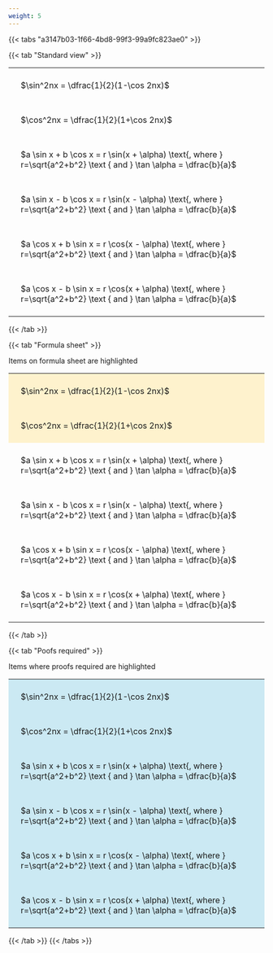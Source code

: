 ```yaml
---
weight: 5
---
```


{{< tabs "a3147b03-1f66-4bd8-99f3-99a9fc823ae0" >}}

{{< tab "Standard view" >}}

<style type="text/css">
#T_53a63 th.col_heading {
  text-align: left;
  font-size: 1em;
}
#T_53a63 td {
  text-align: left;
  font-size: 1em;
  padding: 1.5em;
}
</style>
<table id="T_53a63">
  <thead>
  </thead>
  <tbody>
    <tr>
      <td id="T_53a63_row0_col0" class="data row0 col0" >$\sin^2nx = \dfrac{1}{2}(1-\cos 2nx)$</td>
    </tr>
    <tr>
      <td id="T_53a63_row1_col0" class="data row1 col0" >$\cos^2nx = \dfrac{1}{2}(1+\cos 2nx)$</td>
    </tr>
    <tr>
      <td id="T_53a63_row2_col0" class="data row2 col0" >$a \sin x + b \cos x = r \sin(x + \alpha) \text{, where } r=\sqrt{a^2+b^2} \text { and } \tan \alpha = \dfrac{b}{a}$</td>
    </tr>
    <tr>
      <td id="T_53a63_row3_col0" class="data row3 col0" >$a \sin x - b \cos x = r \sin(x - \alpha) \text{, where } r=\sqrt{a^2+b^2} \text { and } \tan \alpha = \dfrac{b}{a}$</td>
    </tr>
    <tr>
      <td id="T_53a63_row4_col0" class="data row4 col0" >$a \cos x + b \sin x = r \cos(x - \alpha) \text{, where } r=\sqrt{a^2+b^2} \text { and } \tan \alpha = \dfrac{b}{a}$</td>
    </tr>
    <tr>
      <td id="T_53a63_row5_col0" class="data row5 col0" >$a \cos x - b \sin x = r \cos(x + \alpha) \text{, where } r=\sqrt{a^2+b^2} \text { and } \tan \alpha = \dfrac{b}{a}$</td>
    </tr>
  </tbody>
</table>
{{< /tab >}}

{{< tab "Formula sheet" >}}

Items on formula sheet are highlighted 
<br>
<style type="text/css">
#T_5f8aa th.col_heading {
  text-align: left;
  font-size: 1em;
}
#T_5f8aa td {
  text-align: left;
  font-size: 1em;
  padding: 1.5em;
}
#T_5f8aa_row0_col0, #T_5f8aa_row1_col0 {
  background-color: rgba(255,194,10, 0.2);
}
#T_5f8aa_row2_col0, #T_5f8aa_row3_col0, #T_5f8aa_row4_col0, #T_5f8aa_row5_col0 {
  background-color: rgba(0,0,0,0);
}
</style>
<table id="T_5f8aa">
  <thead>
  </thead>
  <tbody>
    <tr>
      <td id="T_5f8aa_row0_col0" class="data row0 col0" >$\sin^2nx = \dfrac{1}{2}(1-\cos 2nx)$</td>
    </tr>
    <tr>
      <td id="T_5f8aa_row1_col0" class="data row1 col0" >$\cos^2nx = \dfrac{1}{2}(1+\cos 2nx)$</td>
    </tr>
    <tr>
      <td id="T_5f8aa_row2_col0" class="data row2 col0" >$a \sin x + b \cos x = r \sin(x + \alpha) \text{, where } r=\sqrt{a^2+b^2} \text { and } \tan \alpha = \dfrac{b}{a}$</td>
    </tr>
    <tr>
      <td id="T_5f8aa_row3_col0" class="data row3 col0" >$a \sin x - b \cos x = r \sin(x - \alpha) \text{, where } r=\sqrt{a^2+b^2} \text { and } \tan \alpha = \dfrac{b}{a}$</td>
    </tr>
    <tr>
      <td id="T_5f8aa_row4_col0" class="data row4 col0" >$a \cos x + b \sin x = r \cos(x - \alpha) \text{, where } r=\sqrt{a^2+b^2} \text { and } \tan \alpha = \dfrac{b}{a}$</td>
    </tr>
    <tr>
      <td id="T_5f8aa_row5_col0" class="data row5 col0" >$a \cos x - b \sin x = r \cos(x + \alpha) \text{, where } r=\sqrt{a^2+b^2} \text { and } \tan \alpha = \dfrac{b}{a}$</td>
    </tr>
  </tbody>
</table>
{{< /tab >}}

{{< tab "Poofs required" >}}

Items where proofs required are highlighted 
<br>
<style type="text/css">
#T_b4dc5 th.col_heading {
  text-align: left;
  font-size: 1em;
}
#T_b4dc5 td {
  text-align: left;
  font-size: 1em;
  padding: 1.5em;
}
#T_b4dc5_row0_col0, #T_b4dc5_row1_col0, #T_b4dc5_row2_col0, #T_b4dc5_row3_col0, #T_b4dc5_row4_col0, #T_b4dc5_row5_col0 {
  background-color: rgba(0,150,200, 0.2);
}
</style>
<table id="T_b4dc5">
  <thead>
  </thead>
  <tbody>
    <tr>
      <td id="T_b4dc5_row0_col0" class="data row0 col0" >$\sin^2nx = \dfrac{1}{2}(1-\cos 2nx)$</td>
    </tr>
    <tr>
      <td id="T_b4dc5_row1_col0" class="data row1 col0" >$\cos^2nx = \dfrac{1}{2}(1+\cos 2nx)$</td>
    </tr>
    <tr>
      <td id="T_b4dc5_row2_col0" class="data row2 col0" >$a \sin x + b \cos x = r \sin(x + \alpha) \text{, where } r=\sqrt{a^2+b^2} \text { and } \tan \alpha = \dfrac{b}{a}$</td>
    </tr>
    <tr>
      <td id="T_b4dc5_row3_col0" class="data row3 col0" >$a \sin x - b \cos x = r \sin(x - \alpha) \text{, where } r=\sqrt{a^2+b^2} \text { and } \tan \alpha = \dfrac{b}{a}$</td>
    </tr>
    <tr>
      <td id="T_b4dc5_row4_col0" class="data row4 col0" >$a \cos x + b \sin x = r \cos(x - \alpha) \text{, where } r=\sqrt{a^2+b^2} \text { and } \tan \alpha = \dfrac{b}{a}$</td>
    </tr>
    <tr>
      <td id="T_b4dc5_row5_col0" class="data row5 col0" >$a \cos x - b \sin x = r \cos(x + \alpha) \text{, where } r=\sqrt{a^2+b^2} \text { and } \tan \alpha = \dfrac{b}{a}$</td>
    </tr>
  </tbody>
</table>
{{< /tab >}}
{{< /tabs >}}